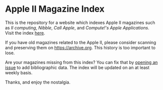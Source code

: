 # Apple II Magazine Index
This is the repository for a website which indexes Apple II magazines such as _II computing_, _Nibble_, _Call Apple_, and _Compute!'s Apple Applications_.  Visit the index [here](https://bikibird.github.io/apple2magazineindex/).

If you have old magazines related to the Apple II, please consider scanning and preserving them on https://archive.org. This history is too important to lose.

Are your magazines missing from this index? You can fix that by [opening an issue](https://github.com/bikibird/apple2magazineindex/issues/new/choose) to add bibliographic data.  The index will be updated on an at least weekly basis.

Thanks, and enjoy the nostalgia.
